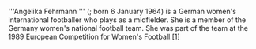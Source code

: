 '''Angelika Fehrmann ''' (; born 6 January 1964) is a German women's international footballer who plays as a midfielder. She is a member of the Germany women's national football team. She was part of the team at the 1989 European Competition for Women's Football.[1]
